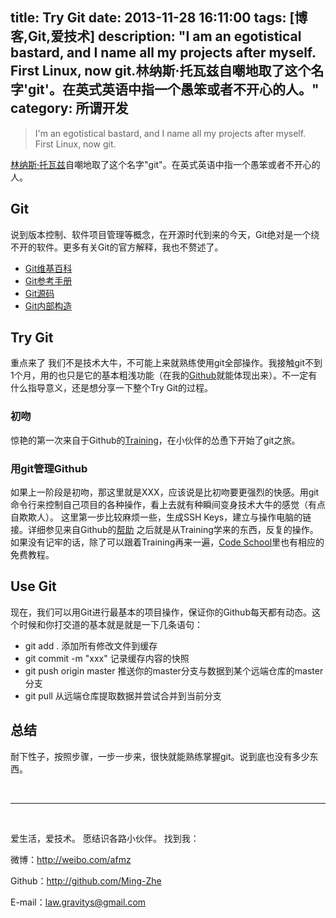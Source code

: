 title: Try Git
date: 2013-11-28 16:11:00
tags: [博客,Git,爱技术]
description: "I am an egotistical bastard, and I name all my projects after myself. First Linux, now git.林纳斯·托瓦兹自嘲地取了这个名字'git'。在英式英语中指一个愚笨或者不开心的人。"
category: 所谓开发
---


> I'm an egotistical bastard, and I name all my projects after myself. First Linux, now git.

[林纳斯·托瓦兹](http://zh.wikipedia.org/wiki/%E6%9E%97%E7%BA%B3%E6%96%AF%C2%B7%E6%89%98%E7%93%A6%E5%85%B9)自嘲地取了这个名字"git"。在英式英语中指一个愚笨或者不开心的人。

## Git
说到版本控制、软件项目管理等概念，在开源时代到来的今天，Git绝对是一个绕不开的软件。更多有关Git的官方解释，我也不赘述了。

* [Git维基百科](http://zh.wikipedia.org/wiki/Git)
* [Git参考手册](http://gitref.cyj.me/zh/)
* [Git源码](https://github.com/git/git)
* [Git内部构造](http://youngsterxyf.github.io/2013/09/28/learning-git-internals-by-example/)

## Try Git
重点来了
我们不是技术大牛，不可能上来就熟练使用git全部操作。我接触git不到1个月，用的也只是它的基本粗浅功能（在我的[Github](http://github.com/Ming-Zhe)就能体现出来）。不一定有什么指导意义，还是想分享一下整个Try Git的过程。

### 初吻
惊艳的第一次来自于Github的[Training](http://training.github.com/)，在小伙伴的怂恿下开始了git之旅。
### 用git管理Github
如果上一阶段是初吻，那这里就是XXX，应该说是比初吻要更强烈的快感。用git命令行来控制自己项目的各种操作，看上去就有种瞬间变身技术大牛的感觉（有点自欺欺人）。
这里第一步比较麻烦一些，生成SSH Keys，建立与操作电脑的链接。详细参见来自Github的[帮助](https://help.github.com/articles/generating-ssh-keys)
之后就是从Training学来的东西，反复的操作。
如果没有记牢的话，除了可以跟着Training再来一遍，[Code School](https://www.codeschool.com/courses/try-git)里也有相应的免费教程。

## Use Git
现在，我们可以用Git进行最基本的项目操作，保证你的Github每天都有动态。这个时候和你打交道的基本就是就是一下几条语句：

*  git add .    添加所有修改文件到缓存
*  git commit -m "xxx"    记录缓存内容的快照
*  git push origin master    推送你的master分支与数据到某个远端仓库的master分支
*  git pull    从远端仓库提取数据并尝试合并到当前分支

## 总结
耐下性子，按照步骤，一步一步来，很快就能熟练掌握git。说到底也没有多少东西。

<br/>

***

<br/>

爱生活，爱技术。
愿结识各路小伙伴。
找到我：

微博：http://weibo.com/afmz

Github：http://github.com/Ming-Zhe

E-mail：law.gravitys@gmail.com 